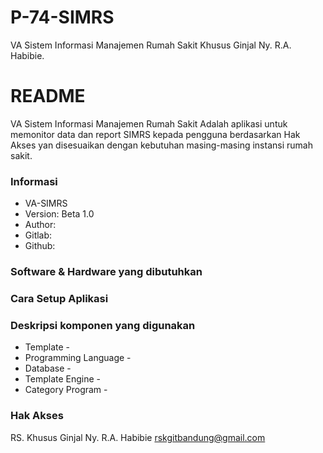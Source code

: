 # P-74-SIMRS

VA Sistem Informasi Manajemen Rumah Sakit Khusus Ginjal Ny. R.A. Habibie.

# README #
VA Sistem Informasi Manajemen Rumah Sakit
Adalah aplikasi untuk memonitor data dan report SIMRS kepada pengguna berdasarkan Hak Akses yan disesuaikan dengan
kebutuhan masing-masing instansi rumah sakit.

### Informasi ###
* VA-SIMRS
* Version: Beta 1.0
* Author: 	
* Gitlab: 	
* Github: 	

### Software & Hardware yang dibutuhkan ###


### Cara Setup Aplikasi ###


### Deskripsi komponen yang digunakan ###
* Template - 
* Programming Language - 
* Database - 
* Template Engine - 
* Category Program - 

### Hak Akses ###
RS. Khusus Ginjal Ny. R.A. Habibie
rskgitbandung@gmail.com